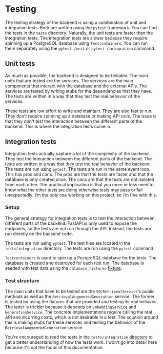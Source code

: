 # Testing

The testing strategy of the backend is using a combination of unit and integration tests. Both are written using the `pytest` framework. You can find the tests in the `tests` directory. Naturally, the unit tests are faster than the integration tests. The integration tests are slower because they require spinning up a PostgreSQL database using `Testcontainers`. You can run them separately using the `pytest /unit` or `pytest /integration` command.

## Unit tests

As much as possible, the backend is designed to be testable. The main units that are tested are the services. The services are the main components that interact with the database and the external APIs. The services are tested by writing stubs for the dependencies that they have. The tests are written in a way that they test the real behavior of the services.

These tests are low effort to write and maintain. They are also fast to run. They don't require spinning up a database or making API calls. The issue is that they don't test the interaction between the different parts of the backend. This is where the integration tests come in. 

## Integration tests

Integration tests actually capture a lot of the complexity of the backend. They test the interaction between the different parts of the backend. The tests are written in a way that they test the real behavior of the backend. The tests are run using `pytest`. The tests are run in the same event loop. This has pros and cons. The pros are that the tests are faster and that the database is only created once. The cons are that the tests are not isolated from each other. The practical implication is that you more or less need to know what the other tests are doing otherwise tests may pass or fail unexpectedly. I'm the only one working on this project, so I'm fine with this.

### Setup

The general strategy for integration tests is to test the interaction between different parts of the backend. FastAPI is only used to expose the endpoints, so the tests are not run through the API. Instead, the tests are run directly on the backend code. 

The tests are run using `pytest`. The test files are located in the `tests/integration` directory. The tests are run using the `pytest` command. 

`Testcontainers` is used to spin up a PostgreSQL database for the tests. The database is created and destroyed for each test run. The database is seeded with test data using the `database_fixtures` [fixture](reference/tests/fixtures.md/#tests.integration.database_fixtures.database_session).

### Test structure

The main units that have to be tested are the `SQLRetrievalService`'s public methods as well as the `RetrievalAugmentedGeneration` service. The former is tested by using the fixtures that are provided and testing its real behavior. The latter is trickier because it depends on `EmbeddingService` and `GenerationService`. The concrete implementations require calling the real API and incurring costs, which is not desirable in a test. The solution around this is making stubs for these services and testing the behavior of the `RetrievalAugmentedGeneration` service.

You're encouraged to read the tests in the `tests/integration` [directory](https://github.com/ChidiRnweke/TalkingCode/tree/main/backend/tests/integration) to get a better understanding of how the tests work. I won't go into detail here because it's not the focus of this documentation. 


